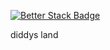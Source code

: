 [![Better Stack Badge](https://uptime.betterstack.com/status-badges/v3/monitor/1g4wd.svg)](https://uptime.betterstack.com/?utm_source=status_badge)

diddys land
